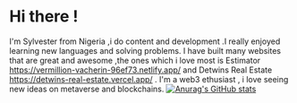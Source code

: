 # Hi there !
I'm Sylvester from Nigeria ,i do content and development .I really enjoyed learning new languages and solving problems. I have built many websites that are great and awesome ,the ones which i love most is Estimator https://vermillion-vacherin-96ef73.netlify.app/ and Detwins Real Estate https://detwins-real-estate.vercel.app/ .
I'm a web3 ethusiast , i love seeing new ideas on metaverse and blockchains.
[![Anurag's GitHub stats](https://github-readme-stats.vercel.app/api?username=Thetwin21)](https://github.com/anuraghazra/github-readme-stats)
